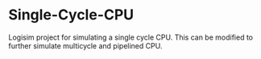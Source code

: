 # Single-Cycle-CPU
Logisim project for simulating a single cycle CPU. This can be modified to further simulate multicycle and pipelined CPU.
